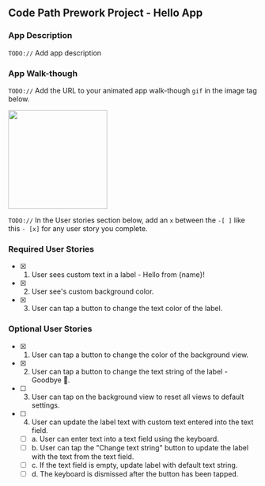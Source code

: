 ## Code Path Prework Project - Hello App

### App Description
`TODO://` Add app description

### App Walk-though
`TODO://` Add the URL to your animated app walk-though `gif` in the image tag below. 

<img src="https://i.imgur.com/cziORYy.gif" width=200><br>

`TODO://` In the User stories section below, add an `x` between the `-[ ]` like this `- [x]` for any user story you complete.

### Required User Stories
- [X] 1. User sees custom text in a label - Hello from {name}!
- [X] 2. User see's custom background color.
- [X] 3. User can tap a button to change the text color of the label.

### Optional User Stories
- [X] 1. User can tap a button to change the color of the background view.
- [X] 2. User can tap a button to change the text string of the label - Goodbye 👋.
- [ ] 3. User can tap on the background view to reset all views to default settings.
- [ ] 4. User can update the label text with custom text entered into the text field.
   - [ ] a. User can enter text into a text field using the keyboard.
   - [ ] b. User can tap the "Change text string" button to update the label with the text from the text field.
   - [ ] c. If the text field is empty, update label with default text string.
   - [ ] d. The keyboard is dismissed after the button has been tapped.
